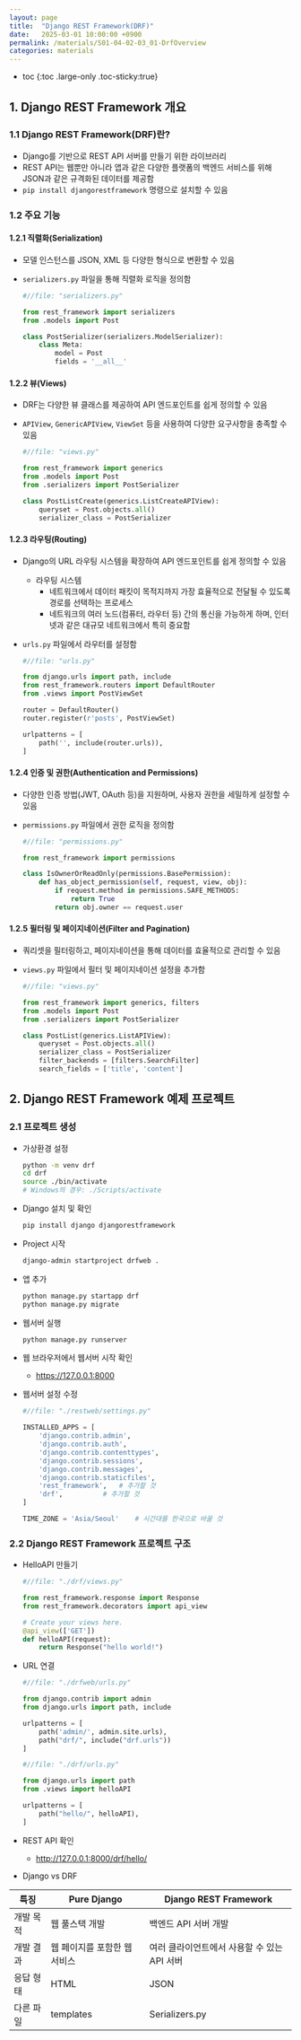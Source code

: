 ```yaml
---
layout: page
title:  "Django REST Framework(DRF)"
date:   2025-03-01 10:00:00 +0900
permalink: /materials/S01-04-02-03_01-DrfOverview
categories: materials
---
```

* toc
{:toc .large-only .toc-sticky:true}

## 1. Django REST Framework 개요

### 1.1 Django REST Framework(DRF)란?

- Django를 기반으로 REST API 서버를 만들기 위한 라이브러리
- REST API는 웹뿐만 아니라 앱과 같은 다양한 플랫폼의 백엔드 서비스를 위해 JSON과 같은 규격화된 데이터를 제공함
- `pip install djangorestframework` 명령으로 설치할 수 있음

### 1.2 주요 기능

#### 1.2.1 직렬화(Serialization)

- 모델 인스턴스를 JSON, XML 등 다양한 형식으로 변환할 수 있음
- `serializers.py` 파일을 통해 직렬화 로직을 정의함

    ```python
    #//file: "serializers.py"

    from rest_framework import serializers
    from .models import Post

    class PostSerializer(serializers.ModelSerializer):
        class Meta:
            model = Post
            fields = '__all__'
    ```

#### 1.2.2 뷰(Views)

- DRF는 다양한 뷰 클래스를 제공하여 API 엔드포인트를 쉽게 정의할 수 있음
- `APIView`, `GenericAPIView`, `ViewSet` 등을 사용하여 다양한 요구사항을 충족할 수 있음

    ```python
    #//file: "views.py"

    from rest_framework import generics
    from .models import Post
    from .serializers import PostSerializer

    class PostListCreate(generics.ListCreateAPIView):
        queryset = Post.objects.all()
        serializer_class = PostSerializer
    ```

#### 1.2.3 라우팅(Routing)

- Django의 URL 라우팅 시스템을 확장하여 API 엔드포인트를 쉽게 정의할 수 있음
    - 라우팅 시스템
        - 네트워크에서 데이터 패킷이 목적지까지 가장 효율적으로 전달될 수 있도록 경로를 선택하는 프로세스
        - 네트워크의 여러 노드(컴퓨터, 라우터 등) 간의 통신을 가능하게 하며, 인터넷과 같은 대규모 네트워크에서 특히 중요함
- `urls.py` 파일에서 라우터를 설정함

    ```python
    #//file: "urls.py"

    from django.urls import path, include
    from rest_framework.routers import DefaultRouter
    from .views import PostViewSet

    router = DefaultRouter()
    router.register(r'posts', PostViewSet)

    urlpatterns = [
        path('', include(router.urls)),
    ]
    ```

#### 1.2.4 인증 및 권한(Authentication and Permissions)

- 다양한 인증 방법(JWT, OAuth 등)을 지원하며, 사용자 권한을 세밀하게 설정할 수 있음
- `permissions.py` 파일에서 권한 로직을 정의함

    ```python
    #//file: "permissions.py"

    from rest_framework import permissions

    class IsOwnerOrReadOnly(permissions.BasePermission):
        def has_object_permission(self, request, view, obj):
            if request.method in permissions.SAFE_METHODS:
                return True
            return obj.owner == request.user
    ```

#### 1.2.5 필터링 및 페이지네이션(Filter and Pagination)

- 쿼리셋을 필터링하고, 페이지네이션을 통해 데이터를 효율적으로 관리할 수 있음
- `views.py` 파일에서 필터 및 페이지네이션 설정을 추가함

    ```python
    #//file: "views.py"

    from rest_framework import generics, filters
    from .models import Post
    from .serializers import PostSerializer

    class PostList(generics.ListAPIView):
        queryset = Post.objects.all()
        serializer_class = PostSerializer
        filter_backends = [filters.SearchFilter]
        search_fields = ['title', 'content']
    ```

## **2. Django REST Framework 예제 프로젝트**

### 2.1 프로젝트 생성

- 가상환경 설정

    ```bash
    python -m venv drf
    cd drf
    source ./bin/activate
    # Windows의 경우: ./Scripts/activate
    ```

- Django 설치 및 확인

    ```bash
    pip install django djangorestframework
    ```

- Project 시작

    ```bash
    django-admin startproject drfweb .
    ```

- 앱 추가

    ```bash
    python manage.py startapp drf
    python manage.py migrate
    ```

- 웹서버 실행

    ```bash
    python manage.py runserver
    ```

- 웹 브라우저에서 웹서버 시작 확인
    - https://127.0.0.1:8000

- 웹서버 설정 수정

    ```python
    #//file: "./restweb/settings.py"

    INSTALLED_APPS = [
        'django.contrib.admin',
        'django.contrib.auth',
        'django.contrib.contenttypes',
        'django.contrib.sessions',
        'django.contrib.messages',
        'django.contrib.staticfiles',
        'rest_framework',   # 추가할 것
        'drf',          # 추가할 것
    ]

    TIME_ZONE = 'Asia/Seoul'    # 시간대를 한국으로 바꿀 것
    ```

### 2.2 Django REST Framework 프로젝트 구조

- HelloAPI 만들기

    ```python
    #//file: "./drf/views.py"

    from rest_framework.response import Response
    from rest_framework.decorators import api_view

    # Create your views here.
    @api_view(['GET'])
    def helloAPI(request):
        return Response("hello world!")
    ```

- URL 연결

    ```python
    #//file: "./drfweb/urls.py"

    from django.contrib import admin
    from django.urls import path, include

    urlpatterns = [
        path('admin/', admin.site.urls),
        path("drf/", include("drf.urls"))
    ]
    ```

    ```python
    #//file: "./drf/urls.py"

    from django.urls import path
    from .views import helloAPI

    urlpatterns = [
        path("hello/", helloAPI),
    ]
    ```

- REST API 확인
    - http://127.0.0.1:8000/drf/hello/

- Django vs DRF

|특징|Pure Django|Django REST Framework|
|------|---|---|
|개발 목적|웹 풀스택 개발|백엔드 API 서버 개발|
|개발 결과|웹 페이지를 포함한 웹 서비스|여러 클라이언트에서 사용할 수 있는 API 서버|
|응답 형태|HTML|JSON|
|다른 파일|templates|Serializers.py|
